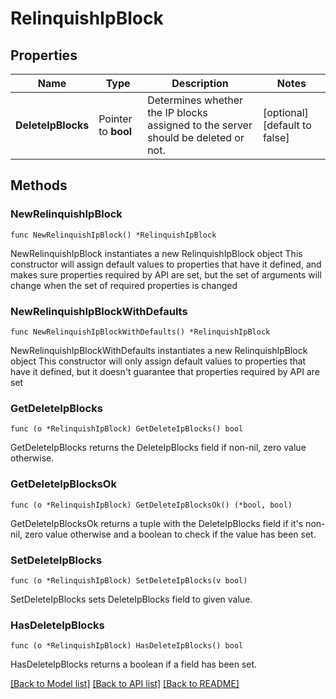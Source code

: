 # RelinquishIpBlock

## Properties

Name | Type | Description | Notes
------------ | ------------- | ------------- | -------------
**DeleteIpBlocks** | Pointer to **bool** | Determines whether the IP blocks assigned to the server should be deleted or not. | [optional] [default to false]

## Methods

### NewRelinquishIpBlock

`func NewRelinquishIpBlock() *RelinquishIpBlock`

NewRelinquishIpBlock instantiates a new RelinquishIpBlock object
This constructor will assign default values to properties that have it defined,
and makes sure properties required by API are set, but the set of arguments
will change when the set of required properties is changed

### NewRelinquishIpBlockWithDefaults

`func NewRelinquishIpBlockWithDefaults() *RelinquishIpBlock`

NewRelinquishIpBlockWithDefaults instantiates a new RelinquishIpBlock object
This constructor will only assign default values to properties that have it defined,
but it doesn't guarantee that properties required by API are set

### GetDeleteIpBlocks

`func (o *RelinquishIpBlock) GetDeleteIpBlocks() bool`

GetDeleteIpBlocks returns the DeleteIpBlocks field if non-nil, zero value otherwise.

### GetDeleteIpBlocksOk

`func (o *RelinquishIpBlock) GetDeleteIpBlocksOk() (*bool, bool)`

GetDeleteIpBlocksOk returns a tuple with the DeleteIpBlocks field if it's non-nil, zero value otherwise
and a boolean to check if the value has been set.

### SetDeleteIpBlocks

`func (o *RelinquishIpBlock) SetDeleteIpBlocks(v bool)`

SetDeleteIpBlocks sets DeleteIpBlocks field to given value.

### HasDeleteIpBlocks

`func (o *RelinquishIpBlock) HasDeleteIpBlocks() bool`

HasDeleteIpBlocks returns a boolean if a field has been set.


[[Back to Model list]](../README.md#documentation-for-models) [[Back to API list]](../README.md#documentation-for-api-endpoints) [[Back to README]](../README.md)


